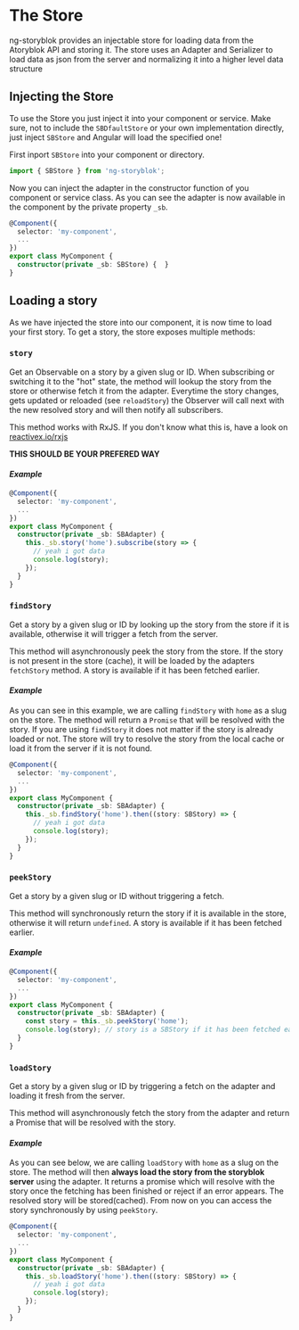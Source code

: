 # The Store 
ng-storyblok provides an injectable store for loading data from the Atoryblok API and storing it. The store uses an Adapter and Serializer to load data as json from the server and normalizing it into a higher level data structure

## Injecting the Store
To use the Store you just inject it into your component or service. 
Make sure, not to include the `SBDfaultStore` or your own implementation directly, just inject `SBStore` and Angular will load the specified one!

First inport `SBStore` into your component or directory.
```ts
import { SBStore } from 'ng-storyblok';
```

Now you can inject the adapter in the constructor function of you component or service class. 
As you can see the adapter is now available in the component by the private property `_sb`.

```ts
@Component({
  selector: 'my-component',
  ...
})
export class MyComponent {
  constructor(private _sb: SBStore) {  }
}
```

## Loading a story
As we have injected the store into our component, it is now time to load your first story.
To get a story, the store exposes multiple methods:

### `story`
Get an Observable on a story by a given slug or ID. When subscribing or switching it to the "hot" state, the method will lookup the story from the store or otherwise fetch it from the adapter. Everytime the story changes, gets updated or reloaded (see `reloadStory`) the Observer will call next with the new resolved story and will then notify all subscribers.

This method works with RxJS. If you don't know what this is, have a look on [reactivex.io/rxjs](//reactivex.io/rxjs)

**THIS SHOULD BE YOUR PREFERED WAY**

#### *Example*
```ts
@Component({
  selector: 'my-component',
  ...
})
export class MyComponent {
  constructor(private _sb: SBAdapter) {
    this._sb.story('home').subscribe(story => {
      // yeah i got data
      console.log(story);
    });
  }
}
```

### `findStory`
Get a story by a given slug or ID by looking up the story from the store if it is available, otherwise it will trigger a fetch from the server.

This method will asynchronously peek the story from the store. If the story is not present in the store (cache), it will be loaded by the adapters `fetchStory` method.
A story is available if it has been fetched earlier.

#### *Example*
As you can see in this example, we are calling `findStory` with `home` as a slug on the store. The method will return a `Promise` that will be resolved with the story. If you are using `findStory` it does not matter if the story is already loaded or not. The store will try to resolve the story from the local cache or load it from the server if it is not found.
```ts
@Component({
  selector: 'my-component',
  ...
})
export class MyComponent {
  constructor(private _sb: SBAdapter) {
    this._sb.findStory('home').then((story: SBStory) => {
      // yeah i got data
      console.log(story);
    });
  }
}
```

### `peekStory`
Get a story by a given slug or ID without triggering a fetch.

This method will synchronously return the story if it is available in the store, otherwise it will return `undefined`.
A story is available if it has been fetched earlier.

#### *Example*
```ts
@Component({
  selector: 'my-component',
  ...
})
export class MyComponent {
  constructor(private _sb: SBAdapter) {
    const story = this._sb.peekStory('home');
    console.log(story); // story is a SBStory if it has been fetched earlier. Otherwise it is undefined
  }
}
```

### `loadStory`
Get a story by a given slug or ID by triggering a fetch on the adapter and loading it fresh from the server.

This method will asynchronously fetch the story from the adapter and return a Promise that will be resolved with the story.

#### *Example*
As you can see below, we are calling `loadStory` with `home` as a slug on the store. The method will then **always load the story from the storyblok server** using the adapter. It returns a promise which will resolve with the story once the fetching has been finished or reject if an error appears. The resolved story will be stored(cached). From now on you can access the story synchronously by using `peekStory`.
```ts
@Component({
  selector: 'my-component',
  ...
})
export class MyComponent {
  constructor(private _sb: SBAdapter) {
    this._sb.loadStory('home').then((story: SBStory) => {
      // yeah i got data
      console.log(story);
    });
  }
}
```
